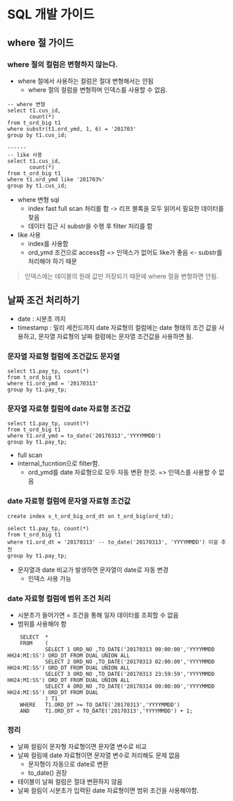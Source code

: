 # SQL 개발 가이드
## where 절 가이드
### **where 절의 컬럼은 변형하지 않는다.**
- where 절에서 사용하는 컬럼은 절대 변형해서는 안됨
  - where 절의 컬럼을 변형하며 인덱스를 사용할 수 없음.
```oracle
-- where 변형
select t1.cus_id, 
       count(*)
from t_ord_big t1
where substr(t1.ord_ymd, 1, 6) = '201703'
group by t1.cus_id;

------
-- like 사용
select t1.cus_id,
       count(*)
from t_ord_big t1
where t1.ord_ymd like '201703%'
group by t1.cus_id;
```
- where 변형 sql
  - index fast full scan 처리를 함 -> 리프 블록을 모두 읽어서 필요한 데이터를 찾음
  - 데이터 접근 시 substr을 수행 후 filter 처리를 함
- like 사용
  - index를 사용함
  - ord_ymd 조건으로 access함
=> 인덱스가 없어도 like가 좋음 <- substr를 처리해야 하기 때문

> 인덱스에는 테이블의 원래 값만 저장되기 때문에 where 절을 변형하면 안됨.

## 날짜 조건 처리하기
- date : 시분초 까지
- timestamp : 밀리 세컨드까지 
date 자료형의 컬럼에는 date 형태의 조건 값을 사용하고, 문자열 자료형의 날짜 컬럼에는 문자열 조건값을 사용하면 됨.

### 문자열 자료형 컬럼에 조건값도 문자열
```oracle
select t1.pay_tp, count(*)
from t_ord_big t1
where t1.ord_ymd = '20170313'
group by t1.pay_tp;
```

### 문자열 자료형 컬럼에 date 자료형 조건값
```oracle
select t1.pay_tp, count(*)
from t_ord_big t1
where t1.ord_ymd = to_date('20170313','YYYYMMDD')
group by t1.pay_tp;
```
- full scan
- internal_fucntion으로 filter함.
  - ord_ymd를 date 자료형으로 모두 자동 변환 한것.
=> 인덱스를 사용할 수 없음

### date 자료형 컬럼에 문자열 자료형 조건값
```oracle
create index x_t_ord_big_ord_dt on t_ord_big(ord_td);

select t1.pay_tp, count(*)
from t_ord_big t1
where t1.ord_dt = '20170313' -- to_date('20170313', 'YYYYMMDD') 이걸 추천
group by t1.pay_tp;

```
- 문자열과 date 비교가 발생하면 문자열이 date로 자동 변경
  - 인덱스 사용 가능
### date 자료형 컬럼에 범위 조건 처리
- 시분초가 들어가면 = 조건을 통해 일자 데이터를 조회할 수 없음
- 범위를 사용해야 함
```oracle
	SELECT  *
	FROM    (
			SELECT 1 ORD_NO ,TO_DATE('20170313 00:00:00','YYYYMMDD HH24:MI:SS') ORD_DT FROM DUAL UNION ALL
			SELECT 2 ORD_NO ,TO_DATE('20170313 02:00:00','YYYYMMDD HH24:MI:SS') ORD_DT FROM DUAL UNION ALL
			SELECT 3 ORD_NO ,TO_DATE('20170313 23:59:59','YYYYMMDD HH24:MI:SS') ORD_DT FROM DUAL UNION ALL
			SELECT 4 ORD_NO ,TO_DATE('20170314 00:00:00','YYYYMMDD HH24:MI:SS') ORD_DT FROM DUAL 
			) T1
	WHERE   T1.ORD_DT >= TO_DATE('20170313','YYYYMMDD')
	AND     T1.ORD_DT < TO_DATE('20170313','YYYYMMDD') + 1;
```
### 정리
- 날짜 컬림이 문자형 자료형이면 문자열 변수로 비교
- 날짜 컬림에 date 자료형이면 문자열 변수로 처리해도 문제 없음
  - 문자형이 자동으로 date로 변환
  - to_date() 권장
- 테이블이 날짜 컬럼은 절대 변환하지 않음
- 날짜 컬림이 시분초가 입력된 date 자료형이면 범위 조건을 사용해야함.